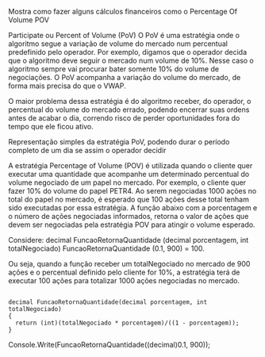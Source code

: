 Mostra como fazer alguns cálculos financeiros como o Percentage Of Volume POV

Participate ou Percent of Volume (PoV)
O PoV é uma estratégia onde o algoritmo segue a variação de volume do mercado num percentual predefinido pelo operador. Por exemplo, digamos que o operador decida que o algoritmo deve seguir o mercado num volume de 10%. Nesse caso o algoritmo sempre vai procurar bater somente 10% do volume de negociações. O PoV acompanha a variação do volume do mercado, de forma mais precisa do que o VWAP.

O maior problema dessa estratégia é do algoritmo receber, do operador, o percentual do volume do mercado errado, podendo encerrar suas ordens antes de acabar o dia, correndo risco de perder oportunidades fora do tempo que ele ficou ativo.

Representação simples da estratégia PoV, podendo durar o período completo de um dia se assim o operador decidir

A estratégia Percentage of Volume (POV) é utilizada quando o cliente quer executar uma quantidade que acompanhe um determinado percentual do volume negociado de um papel no mercado.
Por exemplo, o cliente quer fazer 10% do volume do papel PETR4. Ao serem negociadas 1000 ações no total do papel no mercado, é esperado que 100 ações desse total tenham sido executadas por essa estratégia.
A função abaixo com a porcentagem e o número de ações negociadas informados, retorna o valor de ações que devem ser negociadas pela estratégia POV para atingir o volume esperado.

Considere:
decimal FuncaoRetornaQuantidade (decimal porcentagem, int totalNegociado)
FuncaoRetornaQuantidade (0.1, 900) = 100.

Ou seja, quando a função receber um totalNegociado no mercado de 900 ações e o percentual definido pelo cliente for 10%, a estratégia terá de executar 100 ações para totalizar 1000 ações negociadas no mercado.

<code>
decimal FuncaoRetornaQuantidade(decimal porcentagem, int totalNegociado)
{
  return (int)(totalNegociado * porcentagem)/((1 - porcentagem));
}
</code>

Console.Write(FuncaoRetornaQuantidade((decimal)0.1, 900));

